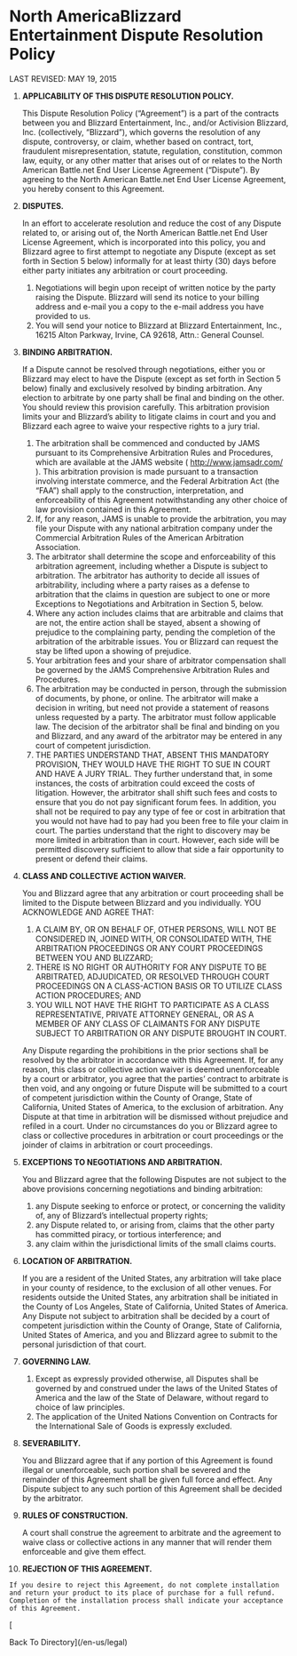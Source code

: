 North AmericaBlizzard Entertainment Dispute Resolution Policy
=============================================================

LAST REVISED: MAY 19, 2015

1.  **APPLICABILITY OF THIS DISPUTE RESOLUTION POLICY.**
    
    This Dispute Resolution Policy (“Agreement”) is a part of the contracts between you and Blizzard Entertainment, Inc., and/or Activision Blizzard, Inc. (collectively, “Blizzard”), which governs the resolution of any dispute, controversy, or claim, whether based on contract, tort, fraudulent misrepresentation, statute, regulation, constitution, common law, equity, or any other matter that arises out of or relates to the North American Battle.net End User License Agreement (“Dispute”). By agreeing to the North American Battle.net End User License Agreement, you hereby consent to this Agreement.
    
2.  **DISPUTES.**
    
    In an effort to accelerate resolution and reduce the cost of any Dispute related to, or arising out of, the North American Battle.net End User License Agreement, which is incorporated into this policy, you and Blizzard agree to first attempt to negotiate any Dispute (except as set forth in Section 5 below) informally for at least thirty (30) days before either party initiates any arbitration or court proceeding.
    
    1.  Negotiations will begin upon receipt of written notice by the party raising the Dispute. Blizzard will send its notice to your billing address and e-mail you a copy to the e-mail address you have provided to us.
    2.  You will send your notice to Blizzard at Blizzard Entertainment, Inc., 16215 Alton Parkway, Irvine, CA 92618, Attn.: General Counsel.
3.  **BINDING ARBITRATION.**
    
    If a Dispute cannot be resolved through negotiations, either you or Blizzard may elect to have the Dispute (except as set forth in Section 5 below) finally and exclusively resolved by binding arbitration. Any election to arbitrate by one party shall be final and binding on the other. You should review this provision carefully. This arbitration provision limits your and Blizzard’s ability to litigate claims in court and you and Blizzard each agree to waive your respective rights to a jury trial.
    
    1.  The arbitration shall be commenced and conducted by JAMS pursuant to its Comprehensive Arbitration Rules and Procedures, which are available at the JAMS website ( http://www.jamsadr.com/ ). This arbitration provision is made pursuant to a transaction involving interstate commerce, and the Federal Arbitration Act (the “FAA”) shall apply to the construction, interpretation, and enforceability of this Agreement notwithstanding any other choice of law provision contained in this Agreement.
    2.  If, for any reason, JAMS is unable to provide the arbitration, you may file your Dispute with any national arbitration company under the Commercial Arbitration Rules of the American Arbitration Association.
    3.  The arbitrator shall determine the scope and enforceability of this arbitration agreement, including whether a Dispute is subject to arbitration. The arbitrator has authority to decide all issues of arbitrability, including where a party raises as a defense to arbitration that the claims in question are subject to one or more Exceptions to Negotiations and Arbitration in Section 5, below.
    4.  Where any action includes claims that are arbitrable and claims that are not, the entire action shall be stayed, absent a showing of prejudice to the complaining party, pending the completion of the arbitration of the arbitrable issues. You or Blizzard can request the stay be lifted upon a showing of prejudice.
    5.  Your arbitration fees and your share of arbitrator compensation shall be governed by the JAMS Comprehensive Arbitration Rules and Procedures.
    6.  The arbitration may be conducted in person, through the submission of documents, by phone, or online. The arbitrator will make a decision in writing, but need not provide a statement of reasons unless requested by a party. The arbitrator must follow applicable law. The decision of the arbitrator shall be final and binding on you and Blizzard, and any award of the arbitrator may be entered in any court of competent jurisdiction.
    7.  THE PARTIES UNDERSTAND THAT, ABSENT THIS MANDATORY PROVISION, THEY WOULD HAVE THE RIGHT TO SUE IN COURT AND HAVE A JURY TRIAL. They further understand that, in some instances, the costs of arbitration could exceed the costs of litigation. However, the arbitrator shall shift such fees and costs to ensure that you do not pay significant forum fees. In addition, you shall not be required to pay any type of fee or cost in arbitration that you would not have had to pay had you been free to file your claim in court. The parties understand that the right to discovery may be more limited in arbitration than in court. However, each side will be permitted discovery sufficient to allow that side a fair opportunity to present or defend their claims.
4.  **CLASS AND COLLECTIVE ACTION WAIVER.**
    
    You and Blizzard agree that any arbitration or court proceeding shall be limited to the Dispute between Blizzard and you individually. YOU ACKNOWLEDGE AND AGREE THAT:
    
    1.  A CLAIM BY, OR ON BEHALF OF, OTHER PERSONS, WILL NOT BE CONSIDERED IN, JOINED WITH, OR CONSOLIDATED WITH, THE ARBITRATION PROCEEDINGS OR ANY COURT PROCEEDINGS BETWEEN YOU AND BLIZZARD;
    2.  THERE IS NO RIGHT OR AUTHORITY FOR ANY DISPUTE TO BE ARBITRATED, ADJUDICATED, OR RESOLVED THROUGH COURT PROCEEDINGS ON A CLASS-ACTION BASIS OR TO UTILIZE CLASS ACTION PROCEDURES; AND
    3.  YOU WILL NOT HAVE THE RIGHT TO PARTICIPATE AS A CLASS REPRESENTATIVE, PRIVATE ATTORNEY GENERAL, OR AS A MEMBER OF ANY CLASS OF CLAIMANTS FOR ANY DISPUTE SUBJECT TO ARBITRATION OR ANY DISPUTE BROUGHT IN COURT.
    
    Any Dispute regarding the prohibitions in the prior sections shall be resolved by the arbitrator in accordance with this Agreement. If, for any reason, this class or collective action waiver is deemed unenforceable by a court or arbitrator, you agree that the parties’ contract to arbitrate is then void, and any ongoing or future Dispute will be submitted to a court of competent jurisdiction within the County of Orange, State of California, United States of America, to the exclusion of arbitration. Any Dispute at that time in arbitration will be dismissed without prejudice and refiled in a court. Under no circumstances do you or Blizzard agree to class or collective procedures in arbitration or court proceedings or the joinder of claims in arbitration or court proceedings.
    
5.  **EXCEPTIONS TO NEGOTIATIONS AND ARBITRATION.**
    
    You and Blizzard agree that the following Disputes are not subject to the above provisions concerning negotiations and binding arbitration:
    
    1.  any Dispute seeking to enforce or protect, or concerning the validity of, any of Blizzard’s intellectual property rights;
    2.  any Dispute related to, or arising from, claims that the other party has committed piracy, or tortious interference; and
    3.  any claim within the jurisdictional limits of the small claims courts.
6.  **LOCATION OF ARBITRATION.**
    
    If you are a resident of the United States, any arbitration will take place in your county of residence, to the exclusion of all other venues. For residents outside the United States, any arbitration shall be initiated in the County of Los Angeles, State of California, United States of America. Any Dispute not subject to arbitration shall be decided by a court of competent jurisdiction within the County of Orange, State of California, United States of America, and you and Blizzard agree to submit to the personal jurisdiction of that court.
    
7.  **GOVERNING LAW.**
    
    1.  Except as expressly provided otherwise, all Disputes shall be governed by and construed under the laws of the United States of America and the law of the State of Delaware, without regard to choice of law principles.
    2.  The application of the United Nations Convention on Contracts for the International Sale of Goods is expressly excluded.
8.  **SEVERABILITY.**
    
    You and Blizzard agree that if any portion of this Agreement is found illegal or unenforceable, such portion shall be severed and the remainder of this Agreement shall be given full force and effect. Any Dispute subject to any such portion of this Agreement shall be decided by the arbitrator.
    
9.  **RULES OF CONSTRUCTION.**
    
    A court shall construe the agreement to arbitrate and the agreement to waive class or collective actions in any manner that will render them enforceable and give them effect.
    
10.  **REJECTION OF THIS AGREEMENT.**
    
    If you desire to reject this Agreement, do not complete installation and return your product to its place of purchase for a full refund. Completion of the installation process shall indicate your acceptance of this Agreement.
    

[

Back To Directory](/en-us/legal)